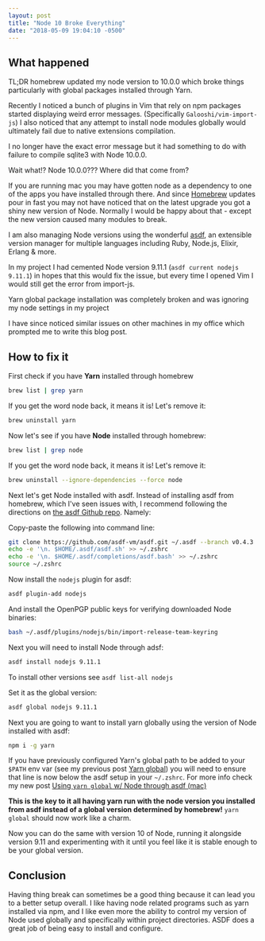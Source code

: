 ```yaml
---
layout: post
title: "Node 10 Broke Everything"
date: "2018-05-09 19:04:10 -0500"
---
```


## What happened
TL;DR homebrew updated my node version to 10.0.0 which broke things particularly
with global packages installed through Yarn.

Recently I noticed a bunch of plugins in Vim that rely on npm packages started
displaying weird error messages. (Specifically `Galooshi/vim-import-js`) I also
noticed that any attempt to install node modules globally would ultimately fail
due to native extensions compilation.

I no longer have the exact error message but it had something to do with failure
to compile sqlite3 with Node 10.0.0.

Wait what!? Node 10.0.0??? Where did that come from?

If you are running mac you may have gotten node as a dependency to one of the
apps you have installed through there. And since
[Homebrew](https://github.com/Homebrew/brew) updates pour in fast you may not
have noticed that on the latest upgrade you got a shiny new version of Node.
Normally I would be happy about that - except the new version caused many
modules to break.

I am also managing Node versions using the wonderful
[asdf](https://github.com/asdf-vm/asdf), an extensible version manager for multiple
languages including Ruby, Node.js, Elixir, Erlang & more.

In my project I had cemented Node version 9.11.1 (`asdf current nodejs 9.11.1`)
in hopes that this would fix the issue, but every time I opened Vim I would
still get the error from import-js.

Yarn global package installation was completely broken and was ignoring my node
settings in my project

I have since noticed similar issues on other machines in my office which
prompted me to write this blog post.


## How to fix it
First check if you have **Yarn** installed through homebrew

```sh
brew list | grep yarn
```

If you get the word node back, it means it is! Let's remove it:

```sh
brew uninstall yarn
```

Now let's see if you have **Node** installed through homebrew:

```sh
brew list | grep node
```

If you get the word node back, it means it is! Let's remove it:

```sh
brew uninstall --ignore-dependencies --force node
```

Next let's get Node installed with asdf. Instead of installing asdf from
homebrew, which I've seen issues with, I recommend following the directions on
[the asdf Github repo](https://github.com/asdf-vm/asdf). Namely:

Copy-paste the following into command line:

```bash
git clone https://github.com/asdf-vm/asdf.git ~/.asdf --branch v0.4.3
echo -e '\n. $HOME/.asdf/asdf.sh' >> ~/.zshrc
echo -e '\n. $HOME/.asdf/completions/asdf.bash' >> ~/.zshrc
source ~/.zshrc
```

Now install the `nodejs` plugin for asdf:

```sh
asdf plugin-add nodejs
```

And install the OpenPGP public keys for verifying downloaded Node binaries:

```sh
bash ~/.asdf/plugins/nodejs/bin/import-release-team-keyring
```

Next you will need to install Node through adsf:

```sh
asdf install nodejs 9.11.1
```

To install other versions see `asdf list-all nodejs`

Set it as the global version:

```sh
asdf global nodejs 9.11.1
```

Next you are going to want to install yarn globally using the version of Node
installed with asdf:

```sh
npm i -g yarn
```

If you have previously configured Yarn's global path to be added to your `$PATH`
env var (see my previous post [Yarn
global](https://til.hashrocket.com/posts/abfcbb7613-yarn-global)) you will need
to ensure that line is now below the asdf setup in your `~/.zshrc`. For more
info check my new post [Using `yarn global` w/ Node through asdf
(mac)](https://til.hashrocket.com/posts/esd7dvzfme-using-yarn-global-w-node-through-asdf-mac)

**This is the key to it all having yarn run with the node version you installed
from asdf instead of a global version determined by homebrew!** `yarn global`
should now work like a charm.

Now you can do the same with version 10 of Node, running it alongside version
9.11 and experimenting with it until you feel like it is stable enough to be
your global version.

## Conclusion
Having thing break can sometimes be a good thing because it can lead you to a
better setup overall. I like having node related programs such as yarn installed
via npm, and I like even more the ability to control my version of Node used
globally and specifically within project directories. ASDF does a great job of
being easy to install and configure.
